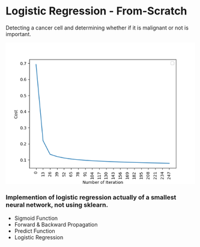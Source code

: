 # Logistic Regression - From-Scratch
Detecting a cancer cell and determining whether if it is malignant or not is important.

![ex1](https://github.com/Frightera/LR-From-Scratch/blob/master/Images/Cost-Iteration.png)

### Implemention of logistic regression actually of a smallest neural network, not using sklearn.
* Sigmoid Function
* Forward & Backward Propagation
* Predict Function
* Logistic Regression 

